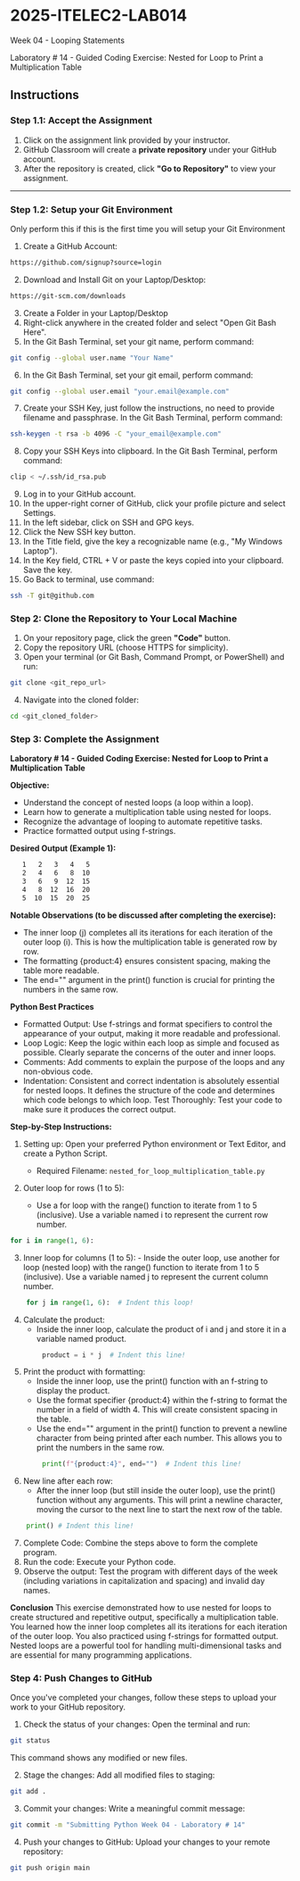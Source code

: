 # 2025-ITELEC2-LAB014
Week 04 - Looping Statements

Laboratory # 14 - Guided Coding Exercise: Nested for Loop to Print a Multiplication Table

## **Instructions**

### **Step 1.1: Accept the Assignment**

   1. Click on the assignment link provided by your instructor.
   2. GitHub Classroom will create a **private repository** under your GitHub account.
   3. After the repository is created, click **"Go to Repository"** to view your assignment.

---

### **Step 1.2: Setup your Git Environment**
Only perform this if this is the first time you will setup your Git Environment

   1. Create a GitHub Account:
   ```bash
   https://github.com/signup?source=login
   ```
      
   2. Download and Install Git on your Laptop/Desktop:
   ```bash
   https://git-scm.com/downloads
   ```
   
   3. Create a Folder in your Laptop/Desktop
   4. Right-click anywhere in the created folder and select "Open Git Bash Here".
   5. In the Git Bash Terminal, set your git name, perform command:
   ```bash
   git config --global user.name "Your Name"
   ```
   
   6. In the Git Bash Terminal, set your git email, perform command:
   ```bash
   git config --global user.email "your.email@example.com"
   ```
   
   7. Create your SSH Key, just follow the instructions, no need to provide filename and passphrase. In the Git Bash Terminal, perform command:
   ```bash
   ssh-keygen -t rsa -b 4096 -C "your_email@example.com"
   ```
   
   8. Copy your SSH Keys into clipboard. In the Git Bash Terminal, perform command:
   ```bash
   clip < ~/.ssh/id_rsa.pub
   ```
   
   9. Log in to your GitHub account.
   10. In the upper-right corner of GitHub, click your profile picture and select Settings.
   11. In the left sidebar, click on SSH and GPG keys.
   12. Click the New SSH key button.
   13. In the Title field, give the key a recognizable name (e.g., "My Windows Laptop").
   14. In the Key field, CTRL + V or paste the keys copied into your clipboard. Save the key.
   15. Go Back to terminal, use command:
   ```bash
   ssh -T git@github.com
   ```

### **Step 2: Clone the Repository to Your Local Machine**

   1. On your repository page, click the green **"Code"** button.
   2. Copy the repository URL (choose HTTPS for simplicity).
   3. Open your terminal (or Git Bash, Command Prompt, or PowerShell) and run:
   
   ```bash
   git clone <git_repo_url>
   ```
   
   4. Navigate into the cloned folder:
   
   ```bash
   cd <git_cloned_folder>
   ```

### **Step 3: Complete the Assignment**

**Laboratory # 14 - Guided Coding Exercise: Nested for Loop to Print a Multiplication Table**

   **Objective:**
   - Understand the concept of nested loops (a loop within a loop).
   - Learn how to generate a multiplication table using nested for loops.
   - Recognize the advantage of looping to automate repetitive tasks.
   - Practice formatted output using f-strings.

   **Desired Output (Example 1):**
   ```bash
      1   2   3   4   5
      2   4   6   8  10
      3   6   9  12  15
      4   8  12  16  20
      5  10  15  20  25
   ```
      
   **Notable Observations (to be discussed after completing the exercise):**
   - The inner loop (j) completes all its iterations for each iteration of the outer loop (i). This is how the multiplication table is generated row by row.
   - The formatting {product:4} ensures consistent spacing, making the table more readable.
   - The end="" argument in the print() function is crucial for printing the numbers in the same row.

   **Python Best Practices**
   - Formatted Output: Use f-strings and format specifiers to control the appearance of your output, making it more readable and professional.
   - Loop Logic: Keep the logic within each loop as simple and focused as possible. Clearly separate the concerns of the outer and inner loops.
   - Comments: Add comments to explain the purpose of the loops and any non-obvious code.
   - Indentation: Consistent and correct indentation is absolutely essential for nested loops. It defines the structure of the code and determines which code belongs to which loop.
   Test Thoroughly: Test your code to make sure it produces the correct output.

   **Step-by-Step Instructions:**

   1. Setting up: Open your preferred Python environment or Text Editor, and create a Python Script.
      - Required Filename: `nested_for_loop_multiplication_table.py`
      
   2. Outer loop for rows (1 to 5):
      - Use a for loop with the range() function to iterate from 1 to 5 (inclusive). Use a variable named i to represent the current row number.
```python
for i in range(1, 6):
```
      
   3.  Inner loop for columns (1 to 5):
      - Inside the outer loop, use another for loop (nested loop) with the range() function to iterate from 1 to 5 (inclusive). Use a variable named j to represent the current column number.
```python
    for j in range(1, 6):  # Indent this loop!
```

   4. Calculate the product:
      - Inside the inner loop, calculate the product of i and j and store it in a variable named product.
```python
        product = i * j  # Indent this line!
```

   5. Print the product with formatting:
      - Inside the inner loop, use the print() function with an f-string to display the product.
      - Use the format specifier {product:4} within the f-string to format the number in a field of width 4. This will create consistent spacing in the table.
      - Use the end="" argument in the print() function to prevent a newline character from being printed after each number. This allows you to print the numbers in the same row.
```python
        print(f"{product:4}", end="")  # Indent this line!
```

   6. New line after each row:
      - After the inner loop (but still inside the outer loop), use the print() function without any arguments. This will print a newline character, moving the cursor to the next line to start the next row of the table.
```python
    print() # Indent this line!
```

   7. Complete Code: Combine the steps above to form the complete program.
   8. Run the code: Execute your Python code.
   9. Observe the output: Test the program with different days of the week (including variations in capitalization and spacing) and invalid day names.

   **Conclusion**
   This exercise demonstrated how to use nested for loops to create structured and repetitive output, specifically a multiplication table.  You learned how the inner loop completes all its iterations for each iteration of the outer loop.  You also practiced using f-strings for formatted output.  Nested loops are a powerful tool for handling multi-dimensional tasks and are essential for many programming applications.

### **Step 4: Push Changes to GitHub**
Once you've completed your changes, follow these steps to upload your work to your GitHub repository.

1. Check the status of your changes:
   Open the terminal and run:
   
```bash
git status
```
   This command shows any modified or new files.
   
2. Stage the changes:
   Add all modified files to staging:
   
```bash
git add .
```
   
3. Commit your changes:
   Write a meaningful commit message:
   
```bash
git commit -m "Submitting Python Week 04 - Laboratory # 14"
```
   
4. Push your changes to GitHub:
   Upload your changes to your remote repository:
   
```bash
git push origin main
```
